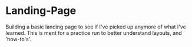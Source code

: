 # Landing-Page
Building a basic landing page to see if I've picked up anymore of what I've learned.
This is ment for a practice run to better understand layouts, and 'how-to's'.
